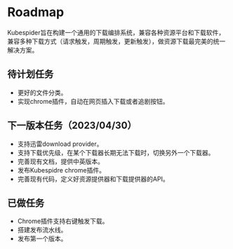# Roadmap
Kubespider旨在构建一个通用的下载编排系统，兼容各种资源平台和下载软件，兼容多种下载方式（请求触发，周期触发，更新触发），做资源下载最完美的统一解决方案。

## 待计划任务
* 更好的文件分类。
* 实现chrome插件，自动在网页插入下载或者追剧按钮。

## 下一版本任务（2023/04/30）
* 支持迅雷download provider。
* 支持下载优先级，在某个下载器长期无法下载时，切换另外一个下载器。
* 完善现有文档，提供中英版本。
* 发布Kubespidre chrome插件。
* 完善现有代码，定义好资源提供器和下载提供器的API。

## 已做任务
* Chrome插件支持右键触发下载。
* 搭建发布流水线。
* 发布第一个版本。
